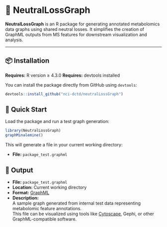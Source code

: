 # 🧪 NeutralLossGraph

**NeutralLossGraph** is an R package for generating annotated metabolomics data graphs using shared neutral losses. It simplifies the creation of GraphML outputs from MS features for downstream visualization and analysis.

---

## 📦 Installation

**Requires:** R version ≥ 4.3.0
**Requires:** devtools installed

You can install the package directly from GitHub using `devtools`:

```r
devtools::install_github("nci-dctd/neutralLossGraph")
```

## 🚀 Quick Start

Load the package and run a test graph generation:

```r
library(NeutralLossGraph)
graphMinalemine()
```

This will generate a file in your current working directory:

- **File:** `package_test.graphml`

## 📁 Output

- **File:** `package_test.graphml`  
- **Location:** Current working directory  
- **Format:** [GraphML](https://en.wikipedia.org/wiki/GraphML)  
- **Description:**  
  A sample graph generated from internal test data representing metabolomic feature annotations.  
  This file can be visualized using tools like [Cytoscape](https://cytoscape.org/), Gephi, or other GraphML-compatible software.
